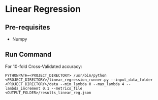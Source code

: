 # Linear Regression

## Pre-requisites
* Numpy

## Run Command

For 10-fold Cross-Validated accuracy:

```
PYTHONPATH=<PROJECT_DIRECTORY> /usr/bin/python <PROJECT_DIRECTORY>/linear_regression_runner.py --input_data_folder <PROJECT_DIRECTORY>/data --min_lambda 0 --max_lambda 4 --lambda_increment 0.1 --metrics_file  <OUTPUT_FOLDER>/results_linear_reg.json
```
